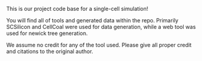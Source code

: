 This is our project code base for a single-cell simulation!

You will find all of tools and generated data within the repo. Primarily SCSilicon and CellCoal were used for data generation, while a web tool was used for newick tree generation. 

We assume no credit for any of the tool used. Please give all proper credit and citations to the original author.
